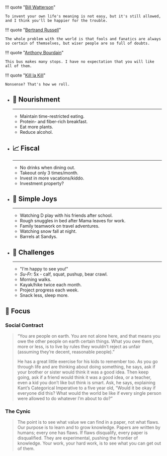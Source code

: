 <div class="grid" markdown>

!!! quote "[Bill Watterson](https://www.graduationwisdom.com/speeches/0025-watterson.htm)"

	To invent your own life's meaning is not easy, but it's still allowed, and I think you'll be happier for the trouble.

!!! quote "[Bertrand Russell](https://www.columbia.edu/~ey2172/russell.html)"

	The whole problem with the world is that fools and fanatics are always so certain of themselves, but wiser people are so full of doubts.

!!! quote "[Anthony Bourdain](https://www.reddit.com/r/IAmA/comments/197ji0/i_am_anthony_bourdain_ask_me_anything/c8lhrth/)"

	This bus makes many stops. I have no expectation that you will like all of them.

!!! quote "[Kill la Kill](https://streamable.com/6q8n)"

	Nonsense? That's how we roll.

</div>

<div class="grid cards" markdown>

-	## 🥗 Nourishment

	---

	* Maintain time-restricted eating.
	* Protein- and fiber-rich breakfast.
	* Eat more plants.
	* Reduce alcohol.

-	## 📈 Fiscal

	---

	* No drinks when dining out.
	* Takeout only 3 times/month.
	* Invest in more vacations/kiddo.
	* Investment property?

-	## 🐬 Simple Joys

	---

	* Watching D play with his friends after school.
	* Rough snuggles in bed after Mama leaves for work.
	* Family teamwork on travel adventures.
	* Watching snow fall at night.
	* Barrels at Sandys.

-	## 💪 Challenges

	---

	* "I'm happy to see you!"
	* *Su-Fr:* 5x - calf, squat, pushup, bear crawl.
	* Morning walks.
	* Kayak/hike twice each month.
	* Project progress each week.
	* Snack less, sleep more.


</div>

## 🔬 Focus

### Social Contract
> “You are people on earth. You are not alone here, and that means you owe the other people on earth certain things. What you owe them, more or less, is to live by rules they wouldn’t reject as unfair (assuming they’re decent, reasonable people).”
> 
> He has a great little exercise for his kids to remember too. As you go through life and are thinking about doing something, he says, ask if your brother or sister would think it was a good idea. Then keep going, ask if a friend would think it was a good idea, or a teacher, even a kid you don’t like but think is smart. Ask, he says, explaining Kant’s Categorical Imperative to a five year old, “Would it be okay if everyone did this? What would the world be like if every single person were allowed to do whatever I’m about to do?”

### The Cynic
> The point is to see what value we can find in a paper, not what flaws. Our purpose is to learn and to grow knowledge. Papers are written by humans; every one has flaws. If flaws disqualify, every paper is disqualified. They are experimental, pushing the frontier of knowledge. Your work, your hard work, is to see what you can get out of them.
